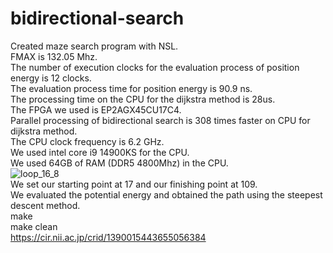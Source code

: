 # bidirectional-search
Created maze search program with NSL.<br>
FMAX is 132.05 Mhz.<br>
The number of execution clocks for the evaluation process of position energy is 12 clocks.<br>
The evaluation process time for position energy is 90.9 ns.<br>
The processing time on the CPU for the dijkstra method is 28us.<br>
The FPGA we used is EP2AGX45CU17C4.<br>
Parallel processing of bidirectional search is 308 times faster on CPU for dijkstra method.<br>
The CPU clock frequency is 6.2 GHz.<br>
We used intel core i9 14900KS for the CPU.<br>
We used 64GB of RAM (DDR5 4800Mhz) in the CPU.<br>
![loop_16_8](https://github.com/shun7b/bidirectional-search/assets/63786359/c7480b2c-1abe-4c2f-b5d3-d59eb1d7e8c7)
<br>We set our starting point at 17 and our finishing point at 109.<br>
We evaluated the potential energy and obtained the path using the steepest descent method.<br>
make<br>
make clean<br>
https://cir.nii.ac.jp/crid/1390015443655056384<br>
